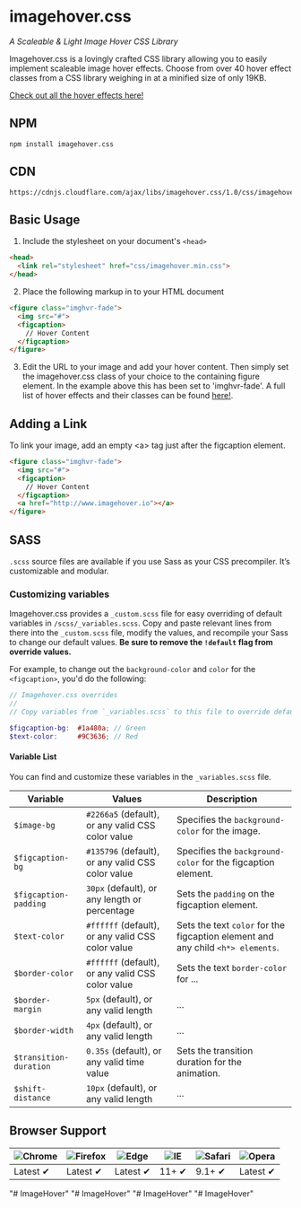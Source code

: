 # imagehover.css
*A Scaleable & Light Image Hover CSS Library*

Imagehover.css is a lovingly crafted CSS library allowing you to easily implement scaleable image hover effects. Choose from over 40 hover effect classes from a CSS library weighing in at a minified size of only 19KB. 

[Check out all the hover effects here!](http://www.imagehover.io/)

## NPM

  ```
  npm install imagehover.css
  ```
  
## CDN
  ```
  https://cdnjs.cloudflare.com/ajax/libs/imagehover.css/1.0/css/imagehover.min.css
  ```

## Basic Usage
1. Include the stylesheet on your document's `<head>`

  ```html
  <head>
    <link rel="stylesheet" href="css/imagehover.min.css">
  </head>
  ```
2. Place the following markup in to your HTML document

  ```html
  <figure class="imghvr-fade">
    <img src="#">
    <figcaption>
      // Hover Content
    </figcaption>
  </figure>
  ```

3. Edit the URL to your image and add your hover content. Then simply set the imagehover.css class of your choice to the containing figure element. In the example above this has been set to 'imghvr-fade'. A full list of hover effects and their classes can be found [here!](http://www.imagehover.io/).

## Adding a Link
To link your image, add an empty &lt;a&gt; tag just after the figcaption element.

  ```html
  <figure class="imghvr-fade">
    <img src="#">
    <figcaption>
      // Hover Content
    </figcaption>
    <a href="http://www.imagehover.io"></a>
  </figure>
  ```

## SASS
`.scss` source files are available if you use Sass as your CSS precompiler. It’s customizable and modular.

### Customizing variables
Imagehover.css provides a `_custom.scss` file for easy overriding of default variables in `/scss/_variables.scss`. Copy and paste relevant lines from there into the `_custom.scss` file, modify the values, and recompile your Sass to change our default values. **Be sure to remove the `!default` flag from override values.**

For example, to change out the `background-color` and `color` for the `<figcaption>`, you'd do the following:

  ```scss
  // Imagehover.css overrides
  //
  // Copy variables from `_variables.scss` to this file to override default values without modifying source files.
  
  $figcaption-bg:  #1a480a; // Green
  $text-color:     #9C3636; // Red
  ```

#### Variable List

You can find and customize these variables in the `_variables.scss` file.

| Variable                    | Values                             | Description                                                                            |
| --------------------------- | ---------------------------------- | -------------------------------------------------------------------------------------- |
| `$image-bg`                   | `#2266a5` (default), or any valid CSS color value | Specifies the `background-color` for the image.                           |
| `$figcaption-bg`           | `#135796` (default), or any valid CSS color value        | Specifies the `background-color` for the figcaption element.                       |
| `$figcaption-padding`           | `30px` (default), or any length or percentage        | Sets the `padding` on the figcaption element.                         |
| `$text-color`         | `#ffffff` (default), or any valid CSS color value       | Sets the text `color` for the figcaption element and any child `<h*> elements`.      |
| `$border-color`       | `#ffffff` (default), or any valid CSS color value        | Sets the text `border-color` for ...                                |
| `$border-margin` | `5px` (default), or any valid length        | ...                                                                                    |
| `$border-width`      | `4px` (default), or any valid length        | ...     |
| `$transition-duration`      | `0.35s` (default), or any valid time value        | Sets the transition duration for the animation.                                |
| `$shift-distance`      | `10px` (default), or any valid length        | ...                              |

  
## Browser Support

![Chrome](https://raw.github.com/alrra/browser-logos/master/src/chrome/chrome_48x48.png) | ![Firefox](https://raw.github.com/alrra/browser-logos/master/src/firefox/firefox_48x48.png) | ![Edge](https://raw.github.com/alrra/browser-logos/master/src/edge/edge_48x48.png) | ![IE](https://raw.github.com/alrra/browser-logos/master/src/archive/internet-explorer_9-11/internet-explorer_9-11_48x48.png) | ![Safari](https://raw.github.com/alrra/browser-logos/master/src/safari/safari_48x48.png) | ![Opera](https://raw.github.com/alrra/browser-logos/master/src/opera/opera_48x48.png)
--- | --- | --- | --- | --- | --- |
Latest ✔ | Latest ✔ | Latest ✔ | 11+ ✔ | 9.1+ ✔ | Latest ✔ |
"# ImageHover" 
"# ImageHover" 
"# ImageHover" 
"# ImageHover" 
